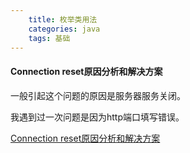 ```yaml
---
    title: 枚举类用法
    categories: java
    tags: 基础
---
```


#### Connection reset原因分析和解决方案

一般引起这个问题的原因是服务器服务关闭。

我遇到过一次问题是因为http端口填写错误。

[Connection reset原因分析和解决方案](https://blog.csdn.net/liyantianmin/article/details/82505734)
